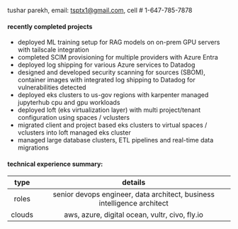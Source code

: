 tushar parekh, email: tsptx1@gmail.com, cell # 1-647-785-7878

#### recently completed projects

* deployed ML training setup for RAG models on on-prem GPU servers with tailscale integration
* completed SCIM provisioning for multiple providers with Azure Entra
* deployed log shipping for various Azure services to Datadog
* designed and developed security scanning for sources (SBOM), container images with integrated log shipping to Datadog for vulnerabilities detected
* deployed eks clusters to us-gov regions with karpenter managed jupyterhub cpu and gpu workloads
* deployed loft (eks virtualization layer) with multi project/tenant configuration using spaces / vclusters
* migrated client and project based eks clusters to virtual spaces / vclusters into loft managed eks cluster
* managed large database clusters, ETL pipelines and real-time data migrations

#### technical experience summary:

type | details
:---:|:-------:
roles | senior devops engineer,  data architect,  business intelligence architect
clouds | aws, azure, digital ocean, vultr, civo, fly.io

